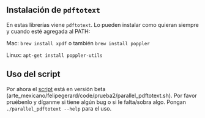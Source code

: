 
Instalación de `pdftotext`
-----------------------------------

En estas librerías viene `pdftotext`. Lo pueden instalar como quieran siempre y cuando esté agregada al PATH:

Mac: `brew install xpdf` o también `brew install poppler`

Linux: `apt-get install poppler-utils`

Uso del script
-----------------------------------

Por ahora el [script](https://github.com/felipegerard/arte_mexicano/tree/master/felipegerard/code/prueba2) está en versión beta (arte_mexicano/felipegerard/code/prueba2/parallel_pdftotext.sh). Por favor pruébenlo y díganme si tiene algún bug o si le falta/sobra algo. Pongan `./parallel_pdftotext --help` para el uso.
